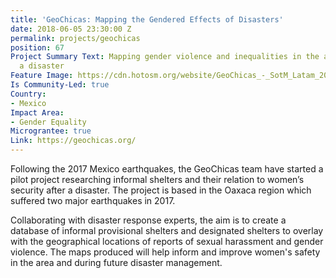 ```yaml
---
title: 'GeoChicas: Mapping the Gendered Effects of Disasters'
date: 2018-06-05 23:30:00 Z
permalink: projects/geochicas
position: 67
Project Summary Text: Mapping gender violence and inequalities in the aftermath of
  a disaster
Feature Image: https://cdn.hotosm.org/website/GeoChicas_-_SotM_Latam_2016_(30742065444)-f43c1a.jpg
Is Community-Led: true
Country:
- Mexico
Impact Area:
- Gender Equality
Micrograntee: true
Link: https://geochicas.org/
---
```


Following the 2017 Mexico earthquakes, the GeoChicas team have started a pilot project researching informal shelters and their relation to women’s security after a disaster. The project is based in the Oaxaca region which suffered two major earthquakes in 2017.

Collaborating with disaster response experts, the aim is to create a database of informal provisional shelters and designated shelters to overlay with the geographical locations of reports of sexual harassment and gender violence. The maps produced will help inform and improve women's safety in the area and during future disaster management. 